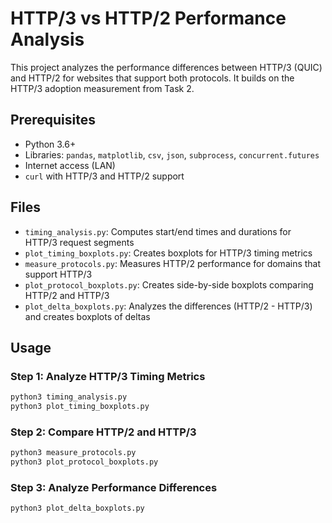 # HTTP/3 vs HTTP/2 Performance Analysis

This project analyzes the performance differences between HTTP/3 (QUIC) and HTTP/2 for websites that support both protocols. It builds on the HTTP/3 adoption measurement from Task 2.

## Prerequisites

- Python 3.6+
- Libraries: `pandas`, `matplotlib`, `csv`, `json`, `subprocess`, `concurrent.futures`
- Internet access (LAN)
- `curl` with HTTP/3 and HTTP/2 support

## Files

- `timing_analysis.py`: Computes start/end times and durations for HTTP/3 request segments
- `plot_timing_boxplots.py`: Creates boxplots for HTTP/3 timing metrics
- `measure_protocols.py`: Measures HTTP/2 performance for domains that support HTTP/3
- `plot_protocol_boxplots.py`: Creates side-by-side boxplots comparing HTTP/2 and HTTP/3
- `plot_delta_boxplots.py`: Analyzes the differences (HTTP/2 - HTTP/3) and creates boxplots of deltas

## Usage

### Step 1: Analyze HTTP/3 Timing Metrics
```bash
python3 timing_analysis.py
python3 plot_timing_boxplots.py
```

### Step 2: Compare HTTP/2 and HTTP/3
```bash
python3 measure_protocols.py
python3 plot_protocol_boxplots.py
```

### Step 3: Analyze Performance Differences
```bash
python3 plot_delta_boxplots.py
```